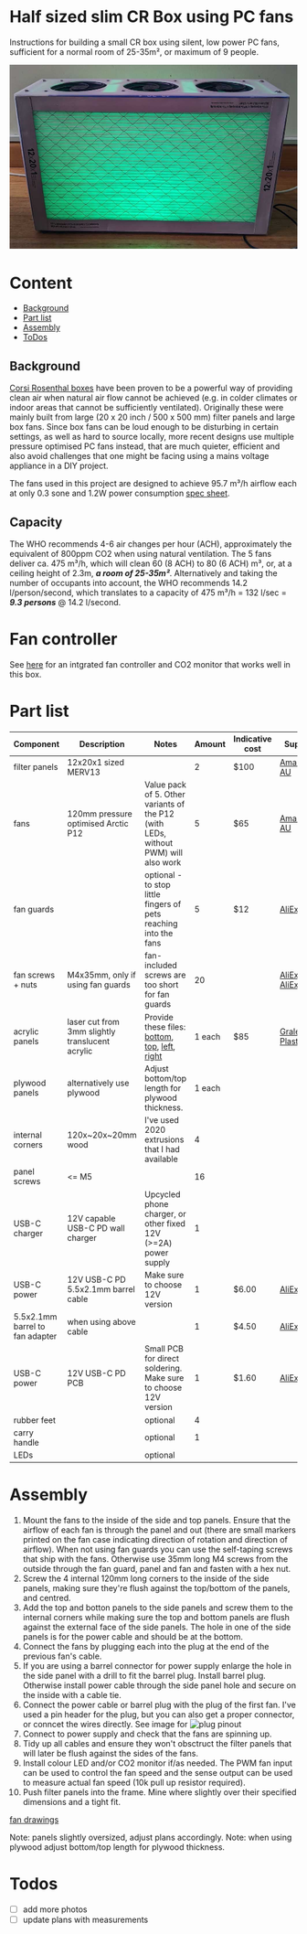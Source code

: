 # Half sized slim CR Box using PC fans

Instructions for building a small CR box using silent, low power PC fans, sufficient for a normal room of 25-35m², or maximum of 9 people.

![](img/front.jpg)

# Content

- [Background](#background)
- [Part list](#part-list)
- [Assembly](#assembly)
- [ToDos](#todos)

## Background

[Corsi Rosenthal boxes](https://en.wikipedia.org/wiki/Corsi%E2%80%93Rosenthal_Box) have been proven to be a powerful way of providing clean air when natural air flow cannot be achieved (e.g. in colder climates or indoor areas that cannot be sufficiently ventilated). Originally these were mainly built from large (20 x 20 inch / 500 x 500 mm) filter panels and large box fans. Since box fans can be loud enough to be disturbing in certain settings, as well as hard to source locally, more recent designs use multiple pressure optimised PC fans instead, that are much quieter, efficient and also avoid challenges that one might be facing using a mains voltage appliance in a DIY project.

The fans used in this project are designed to achieve 95.7 m³/h airflow each at only 0.3 sone and 1.2W power consumption [spec sheet](https://www.arctic.de/media/f5/5f/2e/1661323426/Spec_Sheet_P12_PWM_PST_EN.pdf).

## Capacity

The WHO recommends 4-6 air changes per hour (ACH), approximately the equivalent of 800ppm CO2 when using natural ventilation. The 5 fans deliver ca. 475 m³/h, which will clean 60 (8 ACH) to 80 (6 ACH) m³, or, at a ceiling height of 2.3m, **_a room of 25-35m²_**.
Alternatively and taking the number of occupants into account, the WHO recommends 14.2 l/person/second, which translates to a capacity of 475 m³/h = 132 l/sec = **_9.3 persons_** @ 14.2 l/second.

# Fan controller

See [here](https://github.com/oseiler2/CR-Box-Monitor) for an intgrated fan controller and CO2 monitor that works well in this box.

# Part list

| Component                       | Description                                     | Notes                                                                                                              | Amount | Indicative cost | Supplier                                                                                                                       |
| ------------------------------- | ----------------------------------------------- | ------------------------------------------------------------------------------------------------------------------ | ------ | --------------- | ------------------------------------------------------------------------------------------------------------------------------ |
| filter panels                   | 12x20x1 sized MERV13                            |                                                                                                                    | 2      | $100            | [Amazon AU](https://www.amazon.com.au/s?k=12x20x1+merv+13+filter)                                                              |
| fans                            | 120mm pressure optimised Arctic P12             | Value pack of 5. Other variants of the P12 (with LEDs, without PWM) will also work                                 | 5      | $65             | [Amazon AU](https://www.amazon.com.au/gp/product/B07HC782D5/)                                                                  |
| fan guards                      |                                                 | optional - to stop little fingers of pets reaching into the fans                                                   | 5      | $12             | [AliExpress](https://www.aliexpress.com/item/4000118091590.html)                                                               |
| fan screws + nuts               | M4x35mm, only if using fan guards               | fan-included screws are too short for fan guards                                                                   | 20     |                 | [AliExpress](https://www.aliexpress.com/item/32966157667.html), [AliExpress](https://www.aliexpress.com/item/32978551452.html) |
| acrylic panels                  | laser cut from 3mm slightly translucent acrylic | Provide these files: [bottom](res/bottom.svg), [top](res/top.svg), [left](res/side01.svg), [right](res/side02.svg) | 1 each | $85             | [Graley Plastics](https://www.graleyplastics.co.nz)                                                                            |
| plywood panels                  | alternatively use plywood                       | Adjust bottom/top length for plywood thickness.                                                                    | 1 each |                 |                                                                                                                                |
| internal corners                | 120x\~20x\~20mm wood                            | I've used 2020 extrusions that I had available                                                                     | 4      |                 |                                                                                                                                |
| panel screws                    | <= M5                                           |                                                                                                                    | 16     |                 |                                                                                                                                |
| USB-C charger                   | 12V capable USB-C PD wall charger               | Upcycled phone charger, or other fixed 12V (>=2A) power supply                                                     | 1      |                 |                                                                                                                                |
| USB-C power                     | 12V USB-C PD 5.5x2.1mm barrel cable             | Make sure to choose 12V version                                                                                    | 1      | $6.00           | [AliExpress](https://www.aliexpress.com/item/1005004477437199.html)                                                            |
| 5.5x2.1mm barrel to fan adapter | when using above cable                          |                                                                                                                    | 1      | $4.50           | [AliExpress](https://www.aliexpress.com/item/1005004241991599.html)                                                            |
| USB-C power                     | 12V USB-C PD PCB                                | Small PCB for direct soldering. Make sure to choose 12V version                                                    | 1      | $1.60           | [AliExpress](https://www.aliexpress.com/item/1005004477437199.html)                                                            |
| rubber feet                     |                                                 | optional                                                                                                           | 4      |                 |                                                                                                                                |
| carry handle                    |                                                 | optional                                                                                                           | 1      |                 |                                                                                                                                |
| LEDs                            |                                                 | optional                                                                                                           |        |                 |                                                                                                                                |

# Assembly

1. Mount the fans to the inside of the side and top panels. Ensure that the airflow of each fan is through the panel and out (there are small markers printed on the fan case indicating direction of rotation and direction of airflow). When not using fan guards you can use the self-taping screws that ship with the fans. Otherwise use 35mm long M4 screws from the outside through the fan guard, panel and fan and fasten with a hex nut.
2. Screw the 4 internal 120mm long corners to the inside of the side panels, making sure they're flush against the top/bottom of the panels, and centred.
3. Add the top and botton panels to the side panels and screw them to the internal corners while making sure the top and bottom panels are flush against the external face of the side panels. The hole in one of the side panels is for the power cable and should be at the bottom.
4. Connect the fans by plugging each into the plug at the end of the previous fan's cable.
5. If you are using a barrel connector for power supply enlarge the hole in the side panel with a drill to fit the barrel plug. Install barrel plug. Otherwise install power cable through the side panel hole and secure on the inside with a cable tie.
6. Connect the power cable or barrel plug with the plug of the first fan. I've used a pin header for the plug, but you can also get a proper connector, or conncet the wires directly. See image for ![plug pinout](https://support.arctic.de/products/p12-pwm-pst/img/007.jpg)
7. Connect to power supply and check that the fans are spinning up.
8. Tidy up all cables and ensure they won't obsctruct the filter panels that will later be flush against the sides of the fans.
9. Install colour LED and/or CO2 monitor if/as needed. The PWM fan input can be used to control the fan speed and the sense output can be used to measure actual fan speed (10k pull up resistor required).
10. Push filter panels into the frame. Mine where slightly over their specified dimensions and a tight fit.

[fan drawings](https://support.arctic.de/products/p12-pwm-pst/techdocs/P12%20Series%20-%202D%20Drawing.pdf)

Note: panels slightly oversized, adjust plans accordingly.
Note: when using plywood adjust bottom/top length for plywood thickness.

# Todos

- [ ] add more photos
- [ ] update plans with measurements
